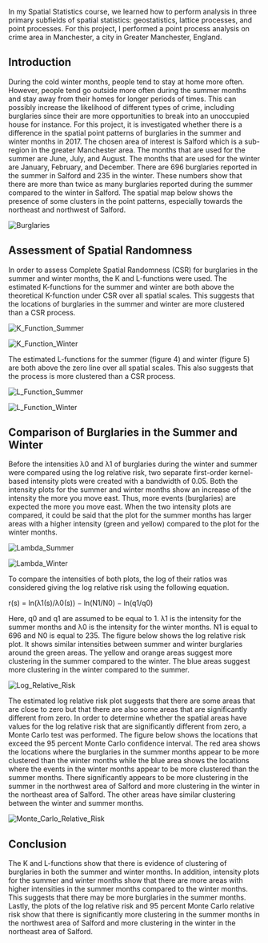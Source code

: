 In my Spatial Statistics course, we learned how to perform analysis in three primary subfields of spatial statistics: geostatistics, lattice processes, and point processes. For this project, I performed a point process analysis on crime area in Manchester, a city in Greater Manchester, England.

## Introduction
During the cold winter months, people tend to stay at home more often. However, people tend go outside more often during the summer months and stay away from their homes for longer periods of times. This can possibly increase the likelihood of different types of crime, including burglaries since their are more opportunities to break into an unoccupied house for instance. For this project, it is investigated whether there is a difference in the spatial point patterns of burglaries in the summer and winter months in 2017. The chosen area of interest is Salford which is a sub-region in the greater Manchester area. The months that are used for the summer are June, July, and August. The months that are used for the winter are January, February, and December. There are 696 burglaries reported in the summer in Salford and 235 in the winter. These numbers show that there
are more than twice as many burglaries reported during the summer compared to the winter in Salford. The spatial map below shows the presence of some clusters in the point patterns, especially towards the northeast and northwest of Salford.

![Burglaries](/img/Burglaries.JPG)

## Assessment of Spatial Randomness
In order to assess Complete Spatial Randomness (CSR) for burglaries in the summer and winter months, the K and L-functions were used. The estimated K-functions for the summer and winter are both above the theoretical K-function under CSR over all spatial scales. This suggests that the locations of burglaries in the summer and winter are more clustered than a CSR process.

![K_Function_Summer](/img/K_Function_Summer.JPG)

![K_Function_Winter](/img/K_Function_Winter.JPG)

The estimated L-functions for the summer (figure 4) and winter (figure 5) are both above the zero line over all spatial scales. This also suggests that the process is more clustered than a CSR process.

![L_Function_Summer](/img/L_Function_Summer.JPG)

![L_Function_Winter](/img/L_Function_Winter.JPG)

## Comparison of Burglaries in the Summer and Winter
Before the intensities λ0 and λ1 of burglaries during the winter and summer were compared using the log relative risk, two separate first-order kernel-based intensity plots were created with a bandwidth of 0.05. Both the intensity plots for the summer and winter months show an increase of the intensity the more you move east. Thus, more events (burglaries) are expected the more you move east. When the two intensity plots are compared, it could be said that the plot for the summer months has larger areas with a higher intensity (green and yellow) compared to the plot for the winter months.

![Lambda_Summer](/img/Lambda_Summer.JPG)

![Lambda_Winter](/img/Lambda_Winter.JPG)

To compare the intensities of both plots, the log of their ratios was considered giving the log relative risk
using the following equation.

r(s) = ln(λ1(s)/λ0(s)) − ln(N1/N0) − ln(q1/q0)

Here, q0 and q1 are assumed to be equal to 1. λ1 is the intensity for the summer months and λ0 is the
intensity for the winter months. N1 is equal to 696 and N0 is equal to 235. The figure below shows the log relative risk
plot. It shows similar intensities between summer and winter burglaries around the green areas. The yellow
and orange areas suggest more clustering in the summer compared to the winter. The blue areas suggest more
clustering in the winter compared to the summer.

![Log_Relative_Risk](/img/Log_Relative_Risk.JPG)

The estimated log relative risk plot suggests that there are some areas that are close to zero but that there are also some areas that are significantly different from zero. In order to determine whether the spatial areas have values for the log relative risk that are significantly different from zero, a Monte Carlo test was performed. The figure below shows the locations that exceed the 95 percent Monte Carlo confidence interval. The red area shows the locations where the burglaries in the summer months appear to be more clustered than the winter months while the blue area shows the locations where the events in the winter months appear to be more clustered than the summer months. There significantly appears to be more clustering in the summer in the northwest area of Salford and more clustering in the winter in the northeast area of Salford. The other areas have similar
clustering between the winter and summer months.

![Monte_Carlo_Relative_Risk](/img/Monte_Carlo_Relative_Risk.JPG)

## Conclusion
The K and L-functions show that there is evidence of clustering of burglaries in both the summer and winter months. In addition, intensity plots for the summer and winter months show that there are more areas with higher intensities in the summer months compared to the winter months. This suggests that there may be more burglaries in the summer months. Lastly, the plots of the log relative risk and 95 percent Monte Carlo relative risk show that there is significantly more clustering in the summer months in the northwest area of Salford and more clustering in the winter in the northeast area of Salford.

